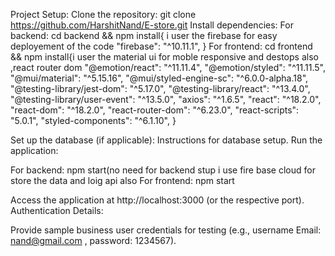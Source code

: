 

Project Setup:
Clone the repository: git clone <https://github.com/HarshitNand/E-store.git>
Install dependencies:
For backend: cd backend && npm install{ i user the firebase for easy deployement of the code
  "firebase": "^10.11.1",
}
For frontend: cd frontend && npm install{i user the material ui for moble responsive and destops also ,react router dom
 "@emotion/react": "^11.11.4",
    "@emotion/styled": "^11.11.5",
    "@mui/material": "^5.15.16",
    "@mui/styled-engine-sc": "^6.0.0-alpha.18",
    "@testing-library/jest-dom": "^5.17.0",
    "@testing-library/react": "^13.4.0",
    "@testing-library/user-event": "^13.5.0",
    "axios": "^1.6.5",
    "react": "^18.2.0",
    "react-dom": "^18.2.0",
    "react-router-dom": "^6.23.0",
    "react-scripts": "5.0.1",
    "styled-components": "^6.1.10",
}


Set up the database (if applicable):
Instructions for database setup.
Run the application:

For backend: npm start(no need for backend stup i use fire base cloud for store the data and loig api also
For frontend: npm start

Access the application at http://localhost:3000 (or the respective port).
Authentication Details:


Provide sample business user credentials for testing (e.g., username Email: nand@gmail.com , password: 1234567).











